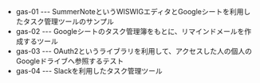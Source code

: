 
* gas-01 --- SummerNoteというWISWIGエディタとGoogleシートを利用したタスク管理ツールのサンプル
* gas-02 --- Googleシートのタスク管理簿をもとに、リマインドメールを作成するツール
* gas-03 --- OAuth2というライブラリを利用して、アクセスした人の個人のGoogleドライブへ参照するテスト
* gas-04 --- Slackを利用したタスク管理ツール
